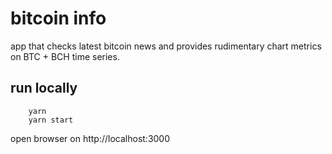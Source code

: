 # bitcoin info

app that checks latest bitcoin news and provides rudimentary chart metrics on BTC + BCH time series.

## run locally



```
    yarn
    yarn start
```

open browser on http://localhost:3000